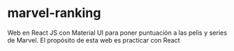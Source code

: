 # marvel-ranking
Web en React JS con Material UI para poner puntuación a las pelis y series de Marvel. El propósito de esta web es practicar con React
